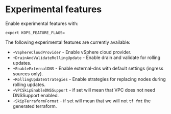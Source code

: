 # Experimental features

Enable experimental features with:

`export KOPS_FEATURE_FLAGS=`

The following experimental features are currently available:

* `+VSphereCloudProvider` - Enable vSphere cloud provider.
* `+DrainAndValidateRollingUpdate` - Enable drain and validate for rolling updates.
* `+EnableExternalDNS` - Enable external-dns with default settings (ingress sources only).
* `+RollingUpdateStrategies` - Enable strategies for replacing nodes during rolling updates.
* `+VPCSkipEnableDNSSupport` - if set will mean that VPC does not need DNSSupport enabled.
* `+SkipTerraformFormat` - if set will mean that we will not `tf fmt` the generated terraform.


